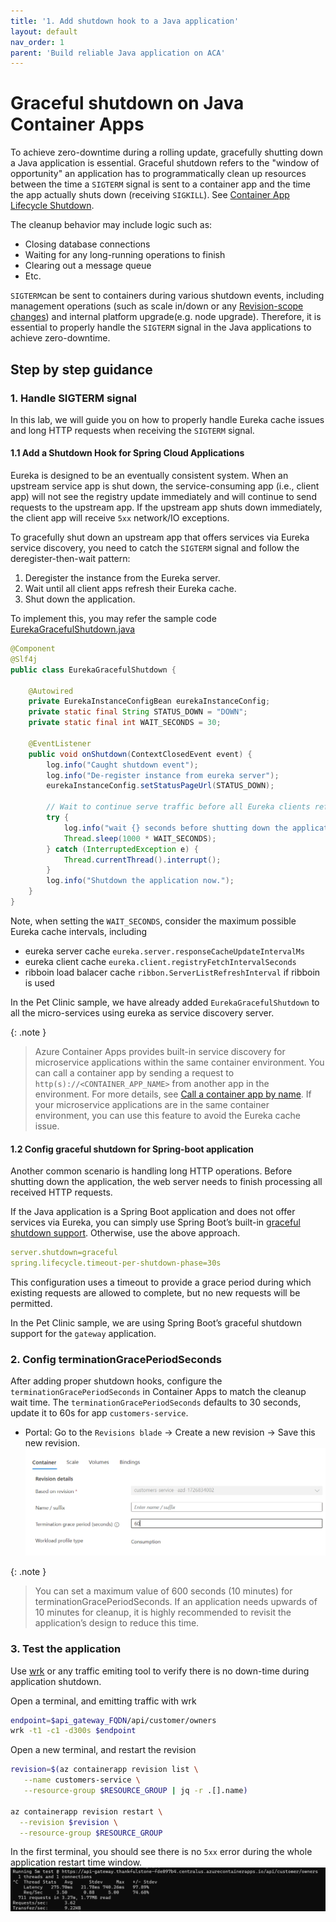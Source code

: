 ```yaml
---
title: '1. Add shutdown hook to a Java application'
layout: default
nav_order: 1
parent: 'Build reliable Java application on ACA'
---
```


# Graceful shutdown on Java Container Apps
To achieve zero-downtime during a rolling update, gracefully shutting down a Java application is essential. Graceful shutdown refers to the "window of opportunity" an application has to programmatically clean up resources between the time a `SIGTERM` signal is sent to a container app and the time the app actually shuts down (receiving `SIGKILL`). See [Container App Lifecycle Shutdown](https://learn.microsoft.com/en-us/azure/container-apps/application-lifecycle-management#shutdown).

The cleanup behavior may include logic such as:
- Closing database connections
- Waiting for any long-running operations to finish
- Clearing out a message queue
- Etc.

`SIGTERM`can be sent to containers during various shutdown events, including management operations (such as scale in/down or any [Revision-scope changes](https://learn.microsoft.com/en-us/azure/container-apps/revisions#revision-scope-changes)) and internal platform upgrade(e.g. node upgrade). Therefore, it is essential to properly handle the `SIGTERM` signal in the Java applications to achieve zero-downtime.


## Step by step guidance

### 1. Handle SIGTERM signal
In this lab, we will guide you on how to properly handle Eureka cache issues and long HTTP requests when receiving the `SIGTERM` signal.

#### 1.1 Add a Shutdown Hook for Spring Cloud Applications

Eureka is designed to be an eventually consistent system. When an upstream service app is shut down, the service-consuming app (i.e., client app) will not see the registry update immediately and will continue to send requests to the upstream app. If the upstream app shuts down immediately, the client app will receive `5xx` network/IO exceptions.

To gracefully shut down an upstream app that offers services via Eureka service discovery, you need to catch the `SIGTERM` signal and follow the deregister-then-wait pattern:
1) Deregister the instance from the Eureka server.
2) Wait until all client apps refresh their Eureka cache.
3) Shut down the application.

To implement this, you may refer the sample code [EurekaGracefulShutdown.java](https://github.com/Azure-Samples/java-microservices-aca-lab/blob/main/src/spring-petclinic-customers-service/src/main/java/org/springframework/samples/petclinic/customers/shutdown/EurekaGracefulShutdown.java)

```java
@Component
@Slf4j
public class EurekaGracefulShutdown {

    @Autowired
    private EurekaInstanceConfigBean eurekaInstanceConfig;
    private static final String STATUS_DOWN = "DOWN";
    private static final int WAIT_SECONDS = 30;

    @EventListener
    public void onShutdown(ContextClosedEvent event) {
        log.info("Caught shutdown event");
        log.info("De-register instance from eureka server");
        eurekaInstanceConfig.setStatusPageUrl(STATUS_DOWN);

        // Wait to continue serve traffic before all Eureka clients refresh their cache
        try {
            log.info("wait {} seconds before shutting down the application", WAIT_SECONDS);
            Thread.sleep(1000 * WAIT_SECONDS); 
        } catch (InterruptedException e) {
            Thread.currentThread().interrupt();
        }
        log.info("Shutdown the application now.");
    }
}
   ```

Note, when setting the `WAIT_SECONDS`, consider the maximum possible Eureka cache intervals, including
- eureka server cache `eureka.server.responseCacheUpdateIntervalMs`
- eureka client cache `eureka.client.registryFetchIntervalSeconds`
- ribboin load balacer cache `ribbon.ServerListRefreshInterval` if ribboin is used

In the Pet Clinic sample, we have already added `EurekaGracefulShutdown` to all the micro-services using eureka as service discovery server.


{: .note }
> Azure Container Apps provides built-in service discovery for microservice applications within the same container environment. You can call a container app by sending a request to `http(s)://<CONTAINER_APP_NAME>` from another app in the environment. For more details, see [Call a container app by name](https://learn.microsoft.com/en-us/azure/container-apps/connect-apps?tabs=bash#call-a-container-app-by-name). If your microservice applications are in the same container environment, you can use this feature to avoid the Eureka cache issue.

#### 1.2 Config graceful shutdown for Spring-boot application
Another common scenario is handling long HTTP operations. Before shutting down the application, the web server needs to finish processing all received HTTP requests.

If the Java application is a Spring Boot application and does not offer services via Eureka, you can simply use Spring Boot’s built-in [graceful shutdown support](https://docs.spring.io/spring-boot/reference/web/graceful-shutdown.html). Otherwise, use the above approach.

```yaml
server.shutdown=graceful
spring.lifecycle.timeout-per-shutdown-phase=30s
```
This configuration uses a timeout to provide a grace period during which existing requests are allowed to complete, but no new requests will be permitted. 

In the Pet Clinic sample, we are using Spring Boot’s graceful shutdown support for the `gateway` application.


### 2. Config terminationGracePeriodSeconds
After adding proper shutdown hooks, configure the `terminationGracePeriodSeconds` in Container Apps to match the cleanup wait time. The `terminationGracePeriodSeconds` defaults to 30 seconds, update it to 60s for app `customers-service`.

- Portal: Go to the `Revisions blade` -> Create a new revision -> Save this new revision.
![lab 10 grace periods](../../images/lab10-grace.png)

{: .note }
> You can set a maximum value of 600 seconds (10 minutes) for    terminationGracePeriodSeconds. If an application needs upwards of 10 minutes for cleanup, it is highly recommended to revisit the application’s design to reduce this time.

### 3. Test the application
Use [wrk](https://github.com/wg/wrk) or any traffic emiting tool to verify there is no down-time during application shutdown.

Open a terminal, and emitting traffic with wrk
```bash
endpoint=$api_gateway_FQDN/api/customer/owners
wrk -t1 -c1 -d300s $endpoint
```

Open a new terminal, and restart the revision 
```bash
revision=$(az containerapp revision list \
   --name customers-service \
   --resource-group $RESOURCE_GROUP | jq -r .[].name)

az containerapp revision restart \
  --revision $revision \
  --resource-group $RESOURCE_GROUP
```

In the first terminal, you should see there is no `5xx` error during the whole application restart time window.
![lab 10 no dontime](../../images/lab10-no-downtime.png)


